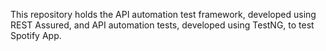 This repository holds the API automation test framework, developed using REST Assured, and API automation tests, developed using TestNG, to test Spotify App.